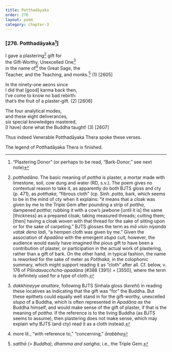 ```yaml
---
title: Potthadāyaka
order: 276
layout: poem
category: chapter-3
---
```


### \[276. Potthadāyaka[^1]\]

I gave a plastering[^2] gift for  
the Gift-Worthy, Unexcelled One[^3]  
in the name of[^4] the Great Sage, the  
Teacher, and the Teaching, and monks.[^5] (1) \[2605\]

In the ninety-one aeons since  
I did that \[good\] karma back then,  
I’ve come to know no bad rebirth:  
that’s the fruit of a plaster-gift. (2) \[2606\]

The four analytical modes,  
and these eight deliverances,  
six special knowledges mastered,  
\[I have\] done what the Buddha taught! (3) \[2607\]

Thus indeed Venerable Potthadāyaka Thera spoke these verses.

The legend of Potthadāyaka Thera is finished.

[^1]: “Plastering Donor” (or perhaps to be read, “Bark-Donor,” see next note)

[^2]: *potthadāna*. The basic meaning of *pottha* is plaster, a mortar made with limestone, soil, cow dung and water (RD, s.v.). The poem gives no contextual reason to take it, as apparently do both BJTS gloss and cty (p. 471), as *potthaka*, “fibrous cloth” (cp. Sinh. *potta*, bark, which seems to be in the mind of cty when it explains: “it means that a cloak was given by me to the Triple Gem after pounding a strip of *pottha*, dampened *pottha*; rubbing it with a cow’s jawbone \[until it is\] the same \[thickness\] as a prepared cloak; taking measured threads; cutting them; \[then\] having a cloak woven with that thread for the sake of sitting upon or for the sake of carpeting.” BJTS glosses the term as *mā visin niyanda vatak dena ladi*, “a hempen cloth was given by me.” Given the association of *Apadāna* with the emergent *stupa* cult, however, the audience would easily have imagined the pious gift to have been a contribution of plaster, or participation in the actual work of plastering, rather than a gift of bark. On the other hand, in typical fashion, the name is reworked for the sake of meter as *Potthaka*, in the colophonic summary, which might support reading it as “cloth” after all. Cf. below, v. 176 of *Pilindava<span class="diacritics" data-state="on">c</span><span class="no-diacritics" data-state="off">ch</span>cha-apadāna* (\#388 {391}) = \[3550\], where the term is definitely used for a type of cloth.

[^3]: *dakkhiṇeyye anuttare*, following BJTS Sinhala gloss (*kerehi*) in reading these locatives as indicating that the gift was “for” the Buddha. But these epithets could equally well stand in for the gift-worthy, unexcelled *stupa* of a Buddha, which is often represented in *Apadāna* *as* the Buddha himself, and would make sense of the gift of plaster, if that is the meaning of *pottha*. If the reference is to the living Buddha (as BJTS seems to assume), then plastering does not make sense, which may explain why BJTS (and cty) read it as a cloth instead.

[^4]: more lit., “with reference to,” “concerning,” *ārabbha*

[^5]: *satthā (= Buddha), dhamma and saṅgha*, i.e., the Triple Gem.
